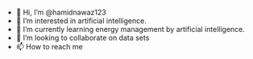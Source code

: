 - 👋 Hi, I’m @hamidnawaz123
- 👀 I’m interested in artificial intelligence.
- 🌱 I’m currently learning energy management by artificial intelligence.
- 💞️ I’m looking to collaborate on data sets
- 📫 How to reach me 

<!---
hamidnawaz123/hamidnawaz123 is a ✨ special ✨ repository because its `README.md` (this file) appears on your GitHub profile.
You can click the Preview link to take a look at your changes.
--->

